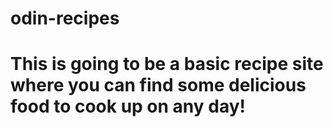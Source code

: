 # odin-recipes
# This is going to be a basic recipe site where you can find some delicious food to cook up on any day!